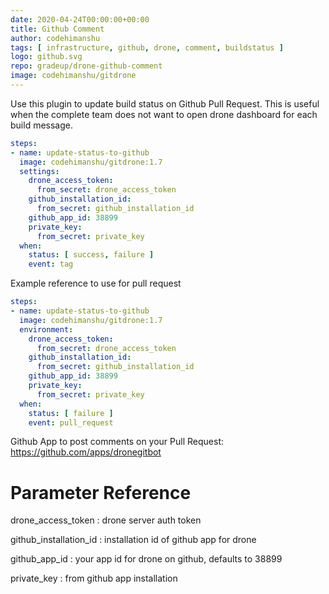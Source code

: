 ```yaml
---
date: 2020-04-24T00:00:00+00:00
title: Github Comment
author: codehimanshu
tags: [ infrastructure, github, drone, comment, buildstatus ]
logo: github.svg
repo: gradeup/drone-github-comment
image: codehimanshu/gitdrone
---
```


Use this plugin to update build status on Github Pull Request. This is useful when the complete team does not want to open drone dashboard for each build message.

```yaml
steps:
- name: update-status-to-github
  image: codehimanshu/gitdrone:1.7
  settings:
    drone_access_token:
      from_secret: drone_access_token
    github_installation_id:
      from_secret: github_installation_id
    github_app_id: 38899
    private_key:
      from_secret: private_key
  when:
    status: [ success, failure ]
    event: tag
```

Example reference to use for pull request

```yaml
steps:
- name: update-status-to-github
  image: codehimanshu/gitdrone:1.7
  environment:
    drone_access_token:
      from_secret: drone_access_token
    github_installation_id:
      from_secret: github_installation_id
    github_app_id: 38899
    private_key:
      from_secret: private_key
  when:
    status: [ failure ]
    event: pull_request
```

Github App to post comments on your Pull Request: https://github.com/apps/dronegitbot

# Parameter Reference

drone_access_token
: drone server auth token

github_installation_id
: installation id of github app for drone

github_app_id
: your app id for drone on github, defaults to 38899

private_key
: from github app installation